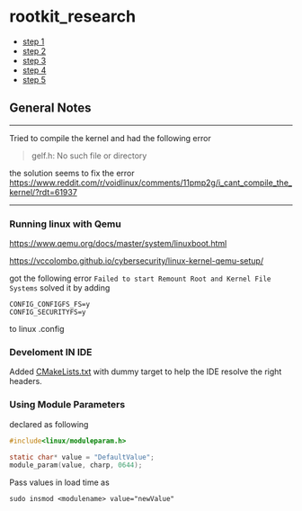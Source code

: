 # rootkit_research
- [step 1](./STEP1.md)
- [step 2](./STEP2.md)
- [step 3](./STEP3.md)
- [step 4](./STEP4.md)
- [step 5](./STEP5.md)

## General Notes

---
Tried to compile the kernel and had the following error
> gelf.h: No such file or directory

the solution seems to fix the error https://www.reddit.com/r/voidlinux/comments/11pmp2g/i_cant_compile_the_kernel/?rdt=61937

---
### Running linux with Qemu
https://www.qemu.org/docs/master/system/linuxboot.html

https://vccolombo.github.io/cybersecurity/linux-kernel-qemu-setup/


got the following error `Failed to start Remount Root and Kernel File Systems`
solved it by adding 
```
CONFIG_CONFIGFS_FS=y
CONFIG_SECURITYFS=y
```
to linux .config


### Develoment IN IDE
Added [CMakeLists.txt](./rootkit/CMakeLists.txt) with dummy target to help the IDE resolve the right headers.


### Using Module Parameters
declared as following

```c
#include<linux/moduleparam.h>

static char* value = "DefaultValue";
module_param(value, charp, 0644);
```
Pass values in load time as 

`sudo insmod <modulename> value="newValue"`


